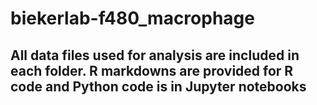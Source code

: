 # biekerlab-f480_macrophage

## All data files used for analysis are included in each folder. R markdowns are provided for R code and Python code is in Jupyter notebooks
